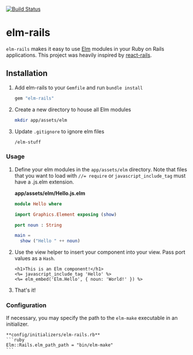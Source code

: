 [![Build Status](https://travis-ci.org/fbonetti/elm-rails.svg?branch=master)](http://travis-ci.org/fbonetti/elm-rails)

# elm-rails

`elm-rails` makes it easy to use [Elm](http://elm-lang.org) modules in your Ruby on Rails applications. This project was heavily inspired by [react-rails](https://github.com/reactjs/react-rails).

## Installation

1. Add elm-rails to your `Gemfile` and run `bundle install`

    ```ruby
    gem "elm-rails"
    ```

2. Create a new directory to house all Elm modules

    ```bash
    mkdir app/assets/elm
    ```

3. Update `.gitignore` to ignore elm files

    ```
    /elm-stuff
    ```

### Usage

1. Define your elm modules in the `app/assets/elm` directory. Note that files that you want to load with `//= require` or `javascript_include_tag` must have a .js.elm extension.

    **app/assets/elm/Hello.js.elm**
    ```elm
    module Hello where
    
    import Graphics.Element exposing (show)
    
    port noun : String
    
    main =
      show ("Hello " ++ noun)
    ```

2. Use the view helper to insert your component into your view. Pass port values as a `Hash`.

    ```erb
    <h1>This is an Elm component!</h1>
    <%= javascript_include_tag 'Hello' %>
    <%= elm_embed('Elm.Hello', { noun: 'World!' }) %>
    ```
    
3. That's it!

### Configuration

If necessary, you may specify the path to the `elm-make` executable in an initializer.

    **config/initializers/elm-rails.rb**
    ```ruby
    Elm::Rails.elm_path_path = "bin/elm-make"
    ```

